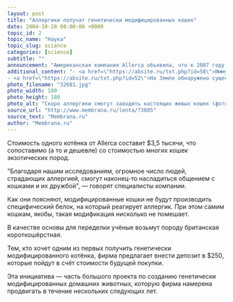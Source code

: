 ```yaml
---
layout: post
title: "Аллергики получат генетически модифицированных кошек"
date: 2004-10-28 00:00:00 +0000
topic_id: 2
topic_name: "Наука"
topic_slug: science
categories: [science]
subtitle: ""
announcement: "Американская компания Allerca объявила, что к 2007 году выпустит на рынок гипоаллергенных кошек, созданных генно-инженерными методами."
additional_content: "- <a href=\"https://absite.ru/txt.php?id=58\">Иммунную систему возможно программировать</a>
- <a href=\"https://absite.ru/txt.php?id=52\">На Земле обнаружено существо с десятью половыми хромосомами</a>"
photo_filename: "32681.jpg"
photo_width: 180
photo_height: 180
photo_alt: "Скоро аллергики смогут заводить настоящих живых кошек (фото с сайта micimiao.it)"
source_url: "http://www.membrana.ru/lenta/?3885"
source_text: "Membrana.ru"
author: "Membrana.ru"
---
```

Стоимость одного котёнка от Allerca составит $3,5 тысячи, что сопоставимо (а то и дешевле) со стоимостью многих кошек экзотических пород.

"Благодаря нашим исследованиям, огромное число людей, страдающих аллергией, смогут наконец-то насладиться общением с кошками и их дружбой", — говорят специалисты компании.

Как они поясняют, модифицированные кошки не будут производить специфический белок, на который реагирует аллергик. При этом самим кошкам, якобы, такая модификация нисколько не помешает.

В качестве основы для переделки учёные возьмут породу британская короткошёрстная.

Тем, кто хочет одним из первых получить генетически модифицированного котёнка, фирма предлагает внести депозит в $250, которые пойдут в счёт стоимости будущей покупки.

Эта инициатива — часть большого проекта по созданию генетически модифицированных домашних животных, которую фирма намерена продвигать в течение нескольких следующих лет.
